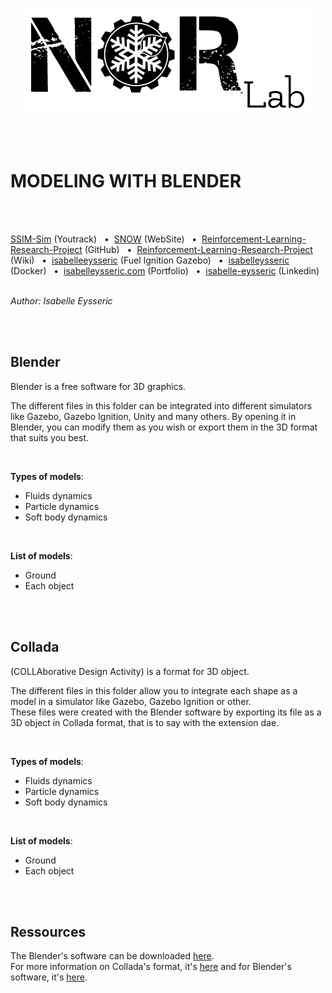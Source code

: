 <p align="center">
  <img src="https://github.com/isabelleysseric/Reinforcement-Learning-Research-Project/blob/master/norlab_logo_noir.PNG?raw=true" />
</p>

<br/>
<br/>

# MODELING WITH BLENDER
<br/>
<br/>

[SSIM-Sim](https://norlab.youtrack.cloud/issues?q=project:%20%7B%F0%9D%94%96%20SNOW-sim%7D) (Youtrack)
&nbsp; • &nbsp;[SNOW](https://norlab.ulaval.ca/research/snow/) (WebSite)
&nbsp; • &nbsp;[Reinforcement-Learning-Research-Project](https://github.com/isabelleysseric/Reinforcement-Learning-Research-Project) (GitHub)
&nbsp; • &nbsp;[Reinforcement-Learning-Research-Project](https://github.com/isabelleysseric/Reinforcement-Learning-Research-Project/wiki) (Wiki)
&nbsp; • &nbsp;[isabelleeysseric](https://app.gazebosim.org/isabelleeysseric) (Fuel Ignition Gazebo)
&nbsp; • &nbsp;[isabelleysseric](https://hub.docker.com/u/isabelleysseric) (Docker)
&nbsp; • &nbsp;[isabelleysseric.com](https://isabelleysseric.com) (Portfolio)
&nbsp; • &nbsp;[isabelle-eysseric](https://www.linkedin.com/in/isabelle-eysseric/) (Linkedin)
<br/>
<br/>


*Author: Isabelle Eysseric*

<br/>
<br/>

## Blender

Blender is a free software for 3D graphics.  

The different files in this folder can be integrated into different simulators like Gazebo, Gazebo Ignition, Unity and many others. By opening it in Blender, you can modify them as you wish or export them in the 3D format that suits you best.  
  
<br/>

**Types of models**:  
- Fluids dynamics
- Particle dynamics
- Soft body dynamics

<br/>

**List of models**:  
- Ground
- Each object

<br/>
<br/>

## Collada
(COLLAborative Design Activity) is a format for 3D object.  

The different files in this folder allow you to integrate each shape as a model in a simulator like Gazebo, Gazebo Ignition or other.  
These files were created with the Blender software by exporting its file as a 3D object in Collada format, that is to say with the extension dae.  
  
<br/>

**Types of models**:
- Fluids dynamics
- Particle dynamics
- Soft body dynamics

<br/>
  
**List of models**:  
- Ground
- Each object  

<br/>
<br/>
  
## Ressources
The Blender's software can be downloaded [here](https://www.blender.org/).  
For more information on Collada's format, it's [here](https://docs.fileformat.com/3d/dae/) and for Blender's software, it's [here](https://www.blender.org/).  

  <br/>
